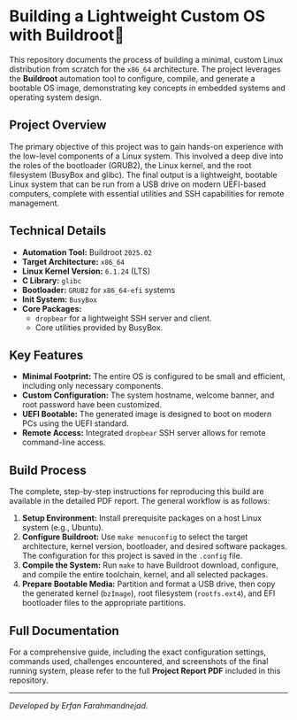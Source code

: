 # Building a Lightweight Custom OS with Buildroot🐧

This repository documents the process of building a minimal, custom Linux distribution from scratch for the `x86_64` architecture. The project leverages the **Buildroot** automation tool to configure, compile, and generate a bootable OS image, demonstrating key concepts in embedded systems and operating system design.


## Project Overview

The primary objective of this project was to gain hands-on experience with the low-level components of a Linux system. This involved a deep dive into the roles of the bootloader (GRUB2), the Linux kernel, and the root filesystem (BusyBox and glibc). The final output is a lightweight, bootable Linux system that can be run from a USB drive on modern UEFI-based computers, complete with essential utilities and SSH capabilities for remote management.


## Technical Details

* **Automation Tool:** Buildroot `2025.02`
* **Target Architecture:** `x86_64`
* **Linux Kernel Version:** `6.1.24` (LTS)
* **C Library:** `glibc`
* **Bootloader:** `GRUB2` for `x86_64-efi` systems
* **Init System:** `BusyBox`
* **Core Packages:**
    * `dropbear` for a lightweight SSH server and client.
    * Core utilities provided by BusyBox.


## Key Features

* **Minimal Footprint:** The entire OS is configured to be small and efficient, including only necessary components.
* **Custom Configuration:** The system hostname, welcome banner, and root password have been customized.
* **UEFI Bootable:** The generated image is designed to boot on modern PCs using the UEFI standard.
* **Remote Access:** Integrated `dropbear` SSH server allows for remote command-line access.


## Build Process

The complete, step-by-step instructions for reproducing this build are available in the detailed PDF report. The general workflow is as follows:

1.  **Setup Environment:** Install prerequisite packages on a host Linux system (e.g., Ubuntu).
2.  **Configure Buildroot:** Use `make menuconfig` to select the target architecture, kernel version, bootloader, and desired software packages. The configuration for this project is saved in the `.config` file.
3.  **Compile the System:** Run `make` to have Buildroot download, configure, and compile the entire toolchain, kernel, and all selected packages.
4.  **Prepare Bootable Media:** Partition and format a USB drive, then copy the generated kernel (`bzImage`), root filesystem (`rootfs.ext4`), and EFI bootloader files to the appropriate partitions.


## Full Documentation

For a comprehensive guide, including the exact configuration settings, commands used, challenges encountered, and screenshots of the final running system, please refer to the full **Project Report PDF** included in this repository.

---
*Developed by Erfan Farahmandnejad.*
